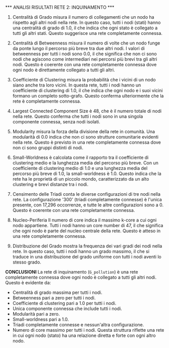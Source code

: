 *** ANALISI RISULTATI RETE 2: INQUINAMENTO ***

 1. Centralità di Grado
misura il numero di collegamenti che un nodo ha rispetto agli altri nodi nella rete. In questo caso, tutti i nodi (stati) hanno una centralità di grado di 1.0, il che indica che ogni stato è collegato a tutti gli altri stati. Questo suggerisce una rete completamente connessa.

 2. Centralità di Betweenness
 misura il numero di volte che un nodo funge da ponte lungo il percorso più breve tra due altri nodi. I valori di betweenness per tutti i nodi sono 0.0, il che significa che non ci sono nodi che agiscono come intermediari nei percorsi più brevi tra gli altri nodi. Questo è coerente con una rete completamente connessa dove ogni nodo è direttamente collegato a tutti gli altri.

 3. Coefficiente di Clustering
 misura la probabilità che i vicini di un nodo siano anche tra loro vicini. In questa rete, tutti i nodi hanno un coefficiente di clustering di 1.0, il che indica che ogni nodo e i suoi vicini formano un completo sotto-grafo. Questo conferma ulteriormente che la rete è completamente connessa.

 4. Largest Connected Component Size
 è 48, che è il numero totale di nodi nella rete. Questo conferma che tutti i nodi sono in una singola componente connessa, senza nodi isolati.

 5. Modularity
misura la forza della divisione della rete in comunità. Una modularità di 0.0 indica che non ci sono strutture comunitarie evidenti nella rete. Questo è previsto in una rete completamente connessa dove non ci sono gruppi distinti di nodi.

 6. Small-Worldness
è calcolata come il rapporto tra il coefficiente di clustering medio e la lunghezza media del percorso più breve. Con un coefficiente di clustering medio di 1.0 e una lunghezza media del percorso più breve di 1.0, la small-worldness è 1.0. Questo indica che la rete ha le proprietà di un piccolo mondo, caratterizzato da un alto clustering e brevi distanze tra i nodi.

 7. Censimento delle Triadi
conta le diverse configurazioni di tre nodi nella rete. La configurazione '300' (triadi completamente connesse) è l'unica presente, con 17,296 occorrenze, e tutte le altre configurazioni sono a 0. Questo è coerente con una rete completamente connessa.

 8. Nucleo-Periferia
Il numero di core indica il massimo k-core a cui ogni nodo appartiene. Tutti i nodi hanno un core number di 47, il che significa che ogni nodo è parte del nucleo centrale della rete. Questo è atteso in una rete completamente connessa.

 9. Distribuzione del Grado
mostra la frequenza dei vari gradi dei nodi nella rete. In questo caso, tutti i nodi hanno un grado massimo, il che si traduce in una distribuzione del grado uniforme con tutti i nodi aventi lo stesso grado.

**CONCLUSIONI**
La rete di inquinamento (`G_pollution`) è una rete completamente connessa dove ogni nodo è collegato a tutti gli altri nodi. Questo è evidente da:
- Centralità di grado massima per tutti i nodi.
- Betweenness pari a zero per tutti i nodi.
- Coefficiente di clustering pari a 1.0 per tutti i nodi.
- Unica componente connessa che include tutti i nodi.
- Modularità pari a zero.
- Small-worldness pari a 1.0.
- Triadi completamente connesse e nessun'altra configurazione.
- Numero di core massimo per tutti i nodi.
Questa struttura riflette una rete in cui ogni nodo (stato) ha una relazione diretta e forte con ogni altro nodo.